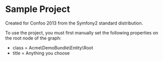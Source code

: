 Sample Project
==============

Created for Confoo 2013 from the Symfony2 standard distribution.

To use the project, you must first manually set the following properties on the root node of the graph:

* class = Acme\DemoBundle\Entity\Root
* title = Anything you choose
